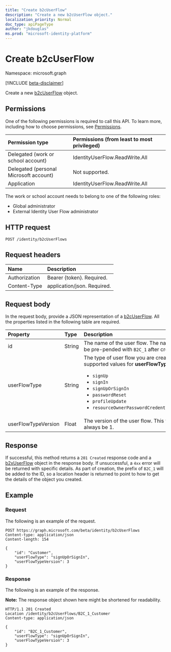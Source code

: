 ```yaml
---
title: "Create b2cUserFlow"
description: "Create a new b2cUserFlow object."
localization_priority: Normal
doc_type: apiPageType
author: "jkdouglas"
ms.prod: "microsoft-identity-platform"
---
```


# Create b2cUserFlow

Namespace: microsoft.graph

[!INCLUDE [beta-disclaimer](../../includes/beta-disclaimer.md)]

Create a new [b2cUserFlow](../resources/b2cuserflows.md) object.

## Permissions

One of the following permissions is required to call this API. To learn more, including how to choose permissions, see [Permissions](/graph/permissions-reference).

|Permission type      | Permissions (from least to most privileged)              |
|:--------------------|:---------------------------------------------------------|
|Delegated (work or school account)|IdentityUserFlow.ReadWrite.All|
|Delegated (personal Microsoft account)| Not supported.|
|Application|IdentityUserFlow.ReadWrite.All|

The work or school account needs to belong to one of the following roles:

* Global administrator
* External Identity User Flow administrator

## HTTP request

<!-- { "blockType": "ignored" } -->

```http
POST /identity/b2cUserFlows
```

## Request headers

|Name|Description|
|:---------------|:----------|
|Authorization|Bearer {token}. Required.|
|Content-Type|application/json. Required.|

## Request body

In the request body, provide a JSON representation of a [b2cUserFlow](../resources/b2cuserflows.md). All the properties listed in the following table are required.

|Property|Type|Description|
|:---------------|:--------|:----------|
|id|String|The name of the user flow. The name will be pre-pended with `B2C_1` after creation.|
|userFlowType|String|The type of user flow you are creating. The supported values for **userFlowType** are:<br/><ul><li>`signUp`</li><li>`signIn`</li><li>`signUpOrSignIn`</li><li>`passwordReset`</li><li>`profileUpdate`</li><li>`resourceOwnerPasswordCredentialSignIn`</li>|
|userFlowTypeVersion|Float|The version of the user flow. This value will always be 1.|

## Response

If successful, this method returns a `201 Created` response code and a [b2xUserFlow](../resources/b2xuserflows.md) object in the response body. If unsuccessful, a `4xx` error will be returned with specific details. As part of creation, the prefix of `B2C_1` will be added to the ID, so a location header is returned to point to how to get the details of the object you created.

## Example

### Request

The following is an example of the request.

<!-- {
  "blockType": "request",
  "name": "create_b2xuserflow_from_b2xuserflows"
}
-->

``` http
POST https://graph.microsoft.com/beta/identity/b2cUserFlows
Content-type: application/json
Content-length: 154

{
    "id": "Customer",
    "userFlowType": "signUpOrSignIn",
    "userFlowTypeVersion": 3
}
```

### Response

The following is an example of the response.

**Note:** The response object shown here might be shortened for readability.

<!-- {
  "blockType": "response",
  "truncated": true,
  "@odata.type": "microsoft.graph.B2CUserFlows"
} -->

```http
HTTP/1.1 201 Created
Location /identity/b2cUserFlows/B2C_1_Customer
Content-type: application/json

{
    "id": "B2C_1_Customer",
    "userFlowType": "signUpOrSignIn",
    "userFlowTypeVersion": 3
}
```
